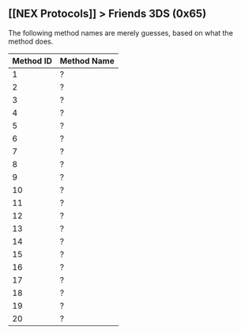 ## [[NEX Protocols]] > Friends 3DS (0x65)

The following method names are merely guesses, based on what the method does.

| Method ID | Method Name |
| --- | --- |
| 1 | ? |
| 2 | ? |
| 3 | ? |
| 4 | ? |
| 5 | ? |
| 6 | ? |
| 7 | ? |
| 8 | ? |
| 9 | ? |
| 10 | ? |
| 11 | ? |
| 12 | ? |
| 13 | ? |
| 14 | ? |
| 15 | ? |
| 16 | ? |
| 17 | ? |
| 18 | ? |
| 19 | ? |
| 20 | ? |
